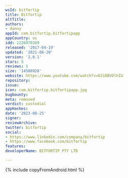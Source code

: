 ```yaml
---
wsId: bitfortip
title: Bitfortip
altTitle: 
authors:
- danny
appId: com.bitfortip.bitfortipapp
appCountry: us
idd: 1226070389
released: '2017-04-19'
updated: '2021-08-20'
version: '2.0.1'
stars: 5
reviews: 1
size: '14588928'
website: https://www.youtube.com/watch?v=62iDBVDlhIU
repository: 
issue: 
icon: com.bitfortip.bitfortipapp.jpg
bugbounty: 
meta: removed
verdict: custodial
appHashes: 
date: '2023-08-25'
signer: 
reviewArchive: 
twitter: bitfortip
social:
- https://www.linkedin.com/company/bitfortip
- https://www.facebook.com/bitfortip
features: 
developerName: BITFORTIP PTY LTD

---
```


{% include copyFromAndroid.html %}

